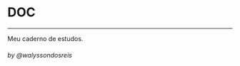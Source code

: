 # **DOC**
----------------------------------------------
Meu caderno de estudos.

###### by @walyssondosreis
